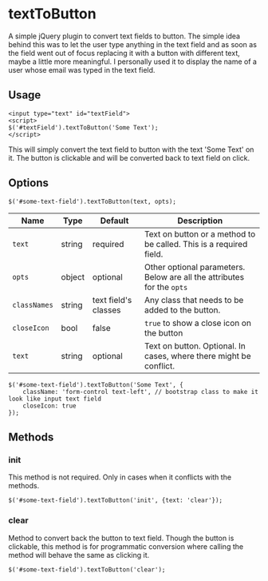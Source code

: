 # textToButton

A simple jQuery plugin to convert text fields to button.
The simple idea behind this was to let the user type anything in the text field and as soon as the field went out of focus replacing it with a button with different text, maybe a little more meaningful.
I personally used it to display the name of a user whose email was typed in the text field.

## Usage

```
<input type="text" id="textField">
<script>
$('#textField').textToButton('Some Text');
</script>
```

This will simply convert the text field to button with the text 'Some Text' on it. The button is clickable and will be converted back to text field on click.

## Options

```
$('#some-text-field').textToButton(text, opts);
```

| Name | Type | Default | Description |
|------|------|---------|-------------|
| `text` | string | required | Text on button or a method to be called. This is a required field. |
| `opts` | object | optional | Other optional parameters. Below are all the attributes for the `opts` |
| `classNames` | string | text field's classes | Any class that needs to be added to the button. |
| `closeIcon` | bool | false | `true` to show a close icon on the button |
| `text` | string | optional | Text on button. Optional. In cases, where there might be conflict. |

```
$('#some-text-field').textToButton('Some Text', {
	className: 'form-control text-left', // bootstrap class to make it look like input text field
	closeIcon: true
});
```

## Methods

### init

This method is not required. Only in cases when it conflicts with the methods.

```
$('#some-text-field').textToButton('init', {text: 'clear'});
```

### clear

Method to convert back the button to text field. Though the button is clickable, this method is for programmatic conversion where calling the method will behave the same as clicking it.

```
$('#some-text-field').textToButton('clear');
```

